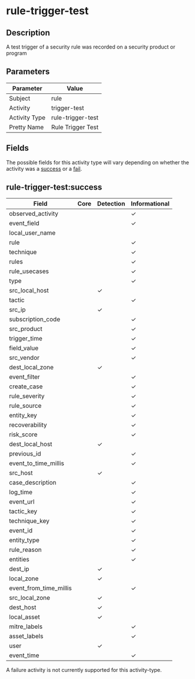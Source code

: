 rule-trigger-test
=================

Description
-----------
A test trigger of a security rule was recorded on a security product or program

Parameters
----------
| Parameter     | Value             |
| ------------- | ----------------- |
| Subject       | rule              |
| Activity      | trigger-test      |
| Activity Type | rule-trigger-test |
| Pretty Name   | Rule Trigger Test |


Fields
------

The possible fields for this activity type will vary depending on whether the activity was a [success](#rule-trigger-testsuccess) or a [fail](#rule-trigger-testfail).


rule-trigger-test:success
-------------------------

| Field                  | Core | Detection | Informational |
| ---------------------- | ---- | --------- | ------------- |
| observed_activity      |      |           | &#10003;      |
| event_field            |      |           | &#10003;      |
| local_user_name        |      |           |               |
| rule                   |      |           | &#10003;      |
| technique              |      |           | &#10003;      |
| rules                  |      |           | &#10003;      |
| rule_usecases          |      |           | &#10003;      |
| type                   |      |           | &#10003;      |
| src_local_host         |      | &#10003;  |               |
| tactic                 |      |           | &#10003;      |
| src_ip                 |      | &#10003;  |               |
| subscription_code      |      |           | &#10003;      |
| src_product            |      |           | &#10003;      |
| trigger_time           |      |           | &#10003;      |
| field_value            |      |           | &#10003;      |
| src_vendor             |      |           | &#10003;      |
| dest_local_zone        |      | &#10003;  |               |
| event_filter           |      |           | &#10003;      |
| create_case            |      |           | &#10003;      |
| rule_severity          |      |           | &#10003;      |
| rule_source            |      |           | &#10003;      |
| entity_key             |      |           | &#10003;      |
| recoverability         |      |           | &#10003;      |
| risk_score             |      |           | &#10003;      |
| dest_local_host        |      | &#10003;  |               |
| previous_id            |      |           | &#10003;      |
| event_to_time_millis   |      |           | &#10003;      |
| src_host               |      | &#10003;  |               |
| case_description       |      |           | &#10003;      |
| log_time               |      |           | &#10003;      |
| event_url              |      |           | &#10003;      |
| tactic_key             |      |           | &#10003;      |
| technique_key          |      |           | &#10003;      |
| event_id               |      |           | &#10003;      |
| entity_type            |      |           | &#10003;      |
| rule_reason            |      |           | &#10003;      |
| entities               |      |           | &#10003;      |
| dest_ip                |      | &#10003;  |               |
| local_zone             |      | &#10003;  |               |
| event_from_time_millis |      |           | &#10003;      |
| src_local_zone         |      | &#10003;  |               |
| dest_host              |      | &#10003;  |               |
| local_asset            |      | &#10003;  |               |
| mitre_labels           |      |           | &#10003;      |
| asset_labels           |      |           | &#10003;      |
| user                   |      | &#10003;  |               |
| event_time             |      |           | &#10003;      |

A failure activity is not currently supported for this activity-type.